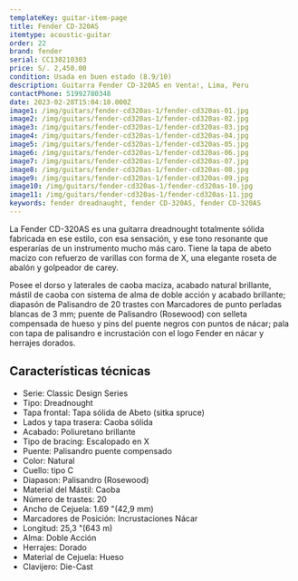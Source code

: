 ```yaml
---
templateKey: guitar-item-page
title: Fender CD-320AS
itemtype: acoustic-guitar
order: 22
brand: fender
serial: CC130210303
price: S/. 2,450.00
condition: Usada en buen estado (8.9/10)
description: Guitarra Fender CD-320AS en Venta!, Lima, Peru
contactPhone: 51992780348
date: 2023-02-28T15:04:10.000Z
image1: /img/guitars/fender-cd320as-1/fender-cd320as-01.jpg
image2: /img/guitars/fender-cd320as-1/fender-cd320as-02.jpg
image3: /img/guitars/fender-cd320as-1/fender-cd320as-03.jpg
image4: /img/guitars/fender-cd320as-1/fender-cd320as-04.jpg
image5: /img/guitars/fender-cd320as-1/fender-cd320as-05.jpg
image6: /img/guitars/fender-cd320as-1/fender-cd320as-06.jpg
image7: /img/guitars/fender-cd320as-1/fender-cd320as-07.jpg
image8: /img/guitars/fender-cd320as-1/fender-cd320as-08.jpg
image9: /img/guitars/fender-cd320as-1/fender-cd320as-09.jpg
image10: /img/guitars/fender-cd320as-1/fender-cd320as-10.jpg
image11: /img/guitars/fender-cd320as-1/fender-cd320as-11.jpg
keywords: fender dreadnaught, fender CD-320AS, fender CD-320AS
---
```

La Fender CD-320AS es una guitarra dreadnought totalmente sólida fabricada en ese estilo, con esa sensación, y ese tono resonante que esperarías de un instrumento mucho más caro. Tiene la tapa de abeto macizo con refuerzo de varillas con forma de X, una elegante roseta de abalón y golpeador de carey.

Posee el dorso y laterales de caoba maciza, acabado natural brillante, mástil de caoba con sistema de alma de doble acción y acabado brillante; diapasón de Palisandro de 20 trastes con Marcadores de punto perladas blancas de 3 mm; puente de Palisandro (Rosewood) con selleta compensada de hueso y pins del puente negros con puntos de nácar; pala con tapa de palisandro e incrustación con el logo Fender en nácar y herrajes dorados.

## Características técnicas

* Serie: Classic Design Series
* Tipo: Dreadnought
* Tapa frontal: Tapa sólida de Abeto (sitka spruce)
* Lados y tapa trasera: Caoba sólida
* Acabado: Poliuretano brillante
* Tipo de bracing: Escalopado en X
* Puente: Palisandro puente compensado
* Color: Natural
* Cuello: tipo C
* Diapason: Palisandro (Rosewood)
* Material del Mástil: Caoba
* Número de trastes: 20
* Ancho de Cejuela: 1.69 "(42,9 mm)
* Marcadores de Posición: Incrustaciones Nácar
* Longitud: 25,3 "(643 m)
* Alma: Doble Acción
* Herrajes: Dorado
* Material de Cejuela: Hueso
* Clavijero: Die-Cast

